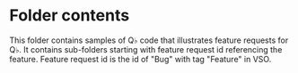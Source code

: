 # Folder contents 

This folder contains samples of Q♭ code that illustrates feature requests for Q♭. It contains sub-folders starting with feature request id referencing the feature. Feature request id is the id of "Bug" with tag "Feature" in VSO. 

